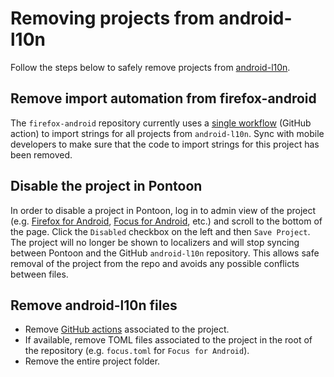# Removing projects from android-l10n

Follow the steps below to safely remove projects from [android-l10n](https://github.com/mozilla-l10n/android-l10n).

## Remove import automation from firefox-android

The `firefox-android` repository currently uses a [single workflow](https://github.com/mozilla-mobile/firefox-android/blob/main/.github/workflows/import-l10n.yml) (GitHub action) to import strings for all projects from `android-l10n`. Sync with mobile developers to make sure that the code to import strings for this project has been removed.

## Disable the project in Pontoon

In order to disable a project in Pontoon, log in to admin view of the project (e.g. [Firefox for Android](https://pontoon.mozilla.org/admin/projects/firefox-for-android/), [Focus for Android](https://pontoon.mozilla.org/admin/projects/focus-for-android/), etc.) and scroll to the bottom of the page. Click the `Disabled` checkbox on the left and then `Save Project`.
The project will no longer be shown to localizers and will stop syncing between Pontoon and the GitHub `android-l10n` repository. This allows safe removal of the project from the repo and avoids any possible conflicts between files.

## Remove android-l10n files

* Remove [GitHub actions](https://github.com/mozilla-l10n/android-l10n/tree/main/.github/workflows) associated to the project.
* If available, remove TOML files associated to the project in the root of the repository (e.g. `focus.toml` for `Focus for Android`).
* Remove the entire project folder.
